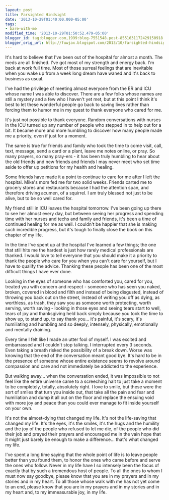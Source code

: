 ```yaml
---
layout: post
title: Farsighted Hindsight
date: '2013-10-29T01:40:00.000-05:00'
tags: 
- bare-with-me
modified_time: '2013-10-29T01:50:52.479-05:00'
blogger_id: tag:blogger.com,1999:blog-7551548.post-8551631172429150918
blogger_orig_url: http://fuwjax.blogspot.com/2013/10/farsighted-hindsight.html
---
```


It's hard to believe that I've been out of the hospital for almost a month. The meds are all finished. I've got most of my strength and energy back. I'm back at work full time. Most of those surreal feelings that are inevitable when you wake up from a week long dream have waned and it's back to business as usual.

I've had the privilege of meeting almost everyone from the ER and ICU whose name I was able to discover. There are a few folks whose names are still a mystery and a few who I haven't yet met, but at this point I think it's best to let these wonderful people go back to saving lives rather than forcing them to humor me in my quest to thank everyone who cared for me.

It's just not possible to thank everyone. Random conversations with nurses in the ICU turned up any number of people who stepped in to help out for a bit. It became more and more humbling to discover how many people made me a priority, even if just for a moment.

The same is true for friends and family who took the time to come visit, call, text, message, send a card or a plant, leave me notes online, or pray. So many prayers, so many pray-ers - it has been truly humbling to hear about the old friends and new friends and friends I may never meet who set time aside to offer up petitions for my health and healing.

Some friends have made it a point to continue to care for me after I left the hospital. Mike's mom fed me for two solid weeks. Friends carted me to grocery stores and restaurants because I had the attention span, and therefore driving acumen, of a squirrel. I am truly blessed not just to be alive, but to be so well cared for.

My friend still in ICU leaves the hospital tomorrow. I've been going up there to see her almost every day, but between seeing her progress and spending time with her nurses and techs and family and friends, it's been a time of continued healing for me as well. I couldn't be happier that she is making such incredible progress, but it's tough to finally close the book on this chapter of my life.

In the time I've spent up at the hospital I've learned a few things; the one that still hits me the hardest is just how rarely medical professionals are thanked. I would love to tell everyone that you should make it a priority to thank the people who care for you when you can't care for yourself, but I have to qualify the advice. Thanking these people has been one of the most difficult things I have ever done.

Looking in the eyes of someone who has comforted you, cared for you, treated you with concern and respect - someone who has seen you naked, broken, covered in blood and filth and instead of being disgusted, instead of throwing you back out on the street, instead of writing you off as dying, as worthless, as trash, they saw you as someone worth protecting, worth serving, worth saving - looking in those eyes and seeing tears start to well, tears of joy and thanksgiving held back simply because you took the time to show up, to stand up, to say thank you... it's painful, it's scary, it's humiliating and humbling and so deeply, intensely, physically, emotionally and mentally draining.

Every time I felt like I made an utter fool of myself. I was excited and embarrassed and I couldn't stop talking. I interrupted every 3 seconds. Even taking a breath risked the possibility of a break down. Worse was knowing that the end of the conversation meant good bye. It's hard to be in the presence of someone whose entire existence seems to revolve around compassion and care and not immediately be addicted to the experience.

But walking away... when the conversation ended, it was impossible to not feel like the entire universe came to a screeching halt to just take a moment to be completely, totally, absolutely right. I love to smile, but these were the sort of smiles that turn you inside out, that take all the pain and fear and humiliation and dump it all out on the floor and replace the ensuing void with more joy and peace than you could ever manage to fit inside yourself on your own.

It's not the almost-dying that changed my life. It's not the life-saving that changed my life. It's the eyes, it's the smiles, it's the hugs and the humility and the joy of the people who refused to let me die, of the people who did their job and prayed their prayers and encouraged me in the vain hope that it might just barely be enough to make a difference... that's what changed my life.

I've spent a long time saying that the whole point of life is to leave people better than you found them, to honor the ones who came before and serve the ones who follow. Never in my life have I so intensely been the focus of exactly that by such a tremendous host of people. To all the ones to whom I must now say goodbye, please know that you are in my prayers and in my stories and in my heart. To all those whose walk with me has not yet come to an end, please know that you are in my prayers and in my stories and in my heart and, to my immeasurable joy, in my life.